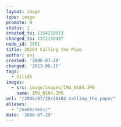 ```yaml
---
layout: image
type: image
promote: 0
status: 1
created_ts: 1154210913
changed_ts: 1372159487
node_id: 1651
title: 28184 Calling the Pope
author: anj
created: '2006-07-29'
changed: '2013-06-25'
tags:
  - Eilidh
images:
  - src: image/images/IMG_8184.JPG
    name: IMG_8184.JPG
url: "/2006/07/29/28184_calling_the_pope/"
aliases:
  - "/node/1651/"
date: '2006-07-29'
---
```


